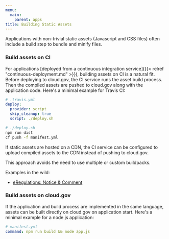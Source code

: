 ```yaml
---
menu:
  main:
    parent: apps
title: Building Static Assets
---
```


Applications with non-trivial static assets (Javascript and CSS files) often include a build step to bundle and minify files.

### Build assets on CI

For applications [deployed from a continuous integration service]({{< relref "continuous-deployment.md" >}}), building assets on CI is a natural fit. Before deploying to cloud.gov, the CI service runs the asset build process. Then the compiled assets are pushed to cloud.gov along with the application code. Here's a minimal example for Travis CI:

```yaml
# .travis.yml
deploy:
  provider: script
  skip_cleanup: true
  script: ./deploy.sh
```

```bash
# ./deploy.sh
npm run dist
cf push -f manifest.yml
```

If static assets are hosted on a CDN, the CI service can be configured to upload compiled assets to the CDN instead of pushing to cloud.gov.

This approach avoids the need to use multiple or custom buildpacks.

Examples in the wild:

* [eRegulations: Notice & Comment](https://github.com/eregs/notice-and-comment)

### Build assets on cloud.gov

If the application and build process are implemented in the same language, assets can be built directly on cloud.gov on application start. Here's a minimal example for a node.js application:

```yaml
# manifest.yml
command: npm run build && node app.js
```
